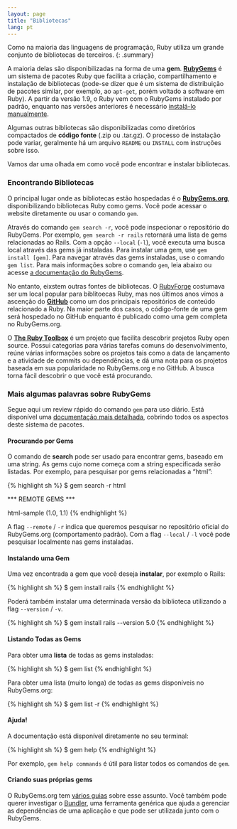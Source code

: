 ```yaml
---
layout: page
title: "Bibliotecas"
lang: pt
---
```


Como na maioria das linguagens de programação, Ruby utiliza um grande
conjunto de bibliotecas de terceiros.
{: .summary}

A maioria delas são disponibilizadas na forma de uma **gem**.
[**RubyGems**][1] é um sistema de pacotes Ruby que facilita a
criação, compartilhamento e instalação de bibliotecas (pode-se dizer
que é um sistema de distribuição de pacotes similar, por exemplo,
ao `apt-get`, porém voltado a software em Ruby). A partir da versão
1.9, o Ruby vem com o RubyGems instalado por padrão, enquanto nas
versões anteriores é necessário [instalá-lo manualmente][2].

Algumas outras bibliotecas são disponibilizadas como diretórios compactados
de **código fonte** (.zip ou .tar.gz). O processo de instalação pode variar,
geralmente há um arquivo `README` ou `INSTALL` com instruções sobre isso.

Vamos dar uma olhada em como você pode encontrar e instalar bibliotecas.

### Encontrando Bibliotecas

O principal lugar onde as bibliotecas estão hospedadas é o
[**RubyGems.org**][1], disponibilizando bibliotecas Ruby como gems.
Você pode acessar o website diretamente ou usar o comando `gem`.

Através do comando `gem search -r`, você pode inspecionar o repositório
do RubyGems. Por exemplo, `gem search -r rails` retornará uma lista de
gems relacionadas ao Rails. Com a opção `--local` (`-l`), você
executa uma busca local através das gems já instaladas. Para instalar
uma gem, use `gem install [gem]`. Para navegar através das gems
instaladas, use o comando `gem list`. Para mais informações sobre
o comando `gem`, leia abaixo ou acesse [a documentação do RubyGems][3].

No entanto, eixstem outras fontes de bibliotecas. O [RubyForge][4]
costumava ser um local popular para biblitoecas Ruby, mas nos últimos
anos vimos a ascenção do [**GitHub**][5] como um dos principais
repositórios de conteúdo relacionado a Ruby. Na maior parte dos casos,
o código-fonte de uma gem será hospedado no GitHub enquanto é publicado
como uma gem completa no RubyGems.org.

O [**The Ruby Toolbox**][6] é um projeto que facilita descobrir projetos Ruby
open source. Possui categorias para várias tarefas comuns do desenvolvimento,
reúne várias informações sobre os projetos tais como a data de lançamento
e a atividade de commits ou dependências, e dá uma nota para os projetos
baseada em sua popularidade no RubyGems.org e no GitHub. A busca torna
fácil descobrir o que você está procurando.

### Mais algumas palavras sobre RubyGems

Segue aqui um review rápido do comando `gem` para uso diário. Está disponível
uma [documentação mais detalhada][7], cobrindo todos os aspectos deste
sistema de pacotes.

#### Procurando por Gems

O comando de **search** pode ser usado para encontrar gems, baseado em uma
string. As gems cujo nome começa com a string especificada serão listadas.
Por exemplo, para pesquisar por gems relacionadas a “html”:

{% highlight sh %}
$ gem search -r html

*** REMOTE GEMS ***

html-sample (1.0, 1.1)
{% endhighlight %}

A flag `--remote` / `-r` indica que queremos pesquisar no repositório
oficial do RubyGems.org (comportamento padrão). Com a flag `--local` / `-l`
você pode pesquisar localmente nas gems instaladas.

#### Instalando uma Gem

Uma vez encontrada a gem que você deseja **instalar**, por exemplo o Rails:

{% highlight sh %}
$ gem install rails
{% endhighlight %}

Poderá também instalar uma determinada versão da biblioteca utilizando a
flag `--version` / `-v`.

{% highlight sh %}
$ gem install rails --version 5.0
{% endhighlight %}

#### Listando Todas as Gems

Para obter uma **lista** de todas as gems instaladas:

{% highlight sh %}
$ gem list
{% endhighlight %}

Para obter uma lista (muito longa) de todas as gems disponíveis
no RubyGems.org:

{% highlight sh %}
$ gem list -r
{% endhighlight %}

#### Ajuda!

A documentação está disponível diretamente no seu terminal:

{% highlight sh %}
$ gem help
{% endhighlight %}

Por exemplo, `gem help commands` é útil para listar todos os comandos
de `gem`.

#### Criando suas próprias gems

O RubyGems.org tem [vários guias][3] sobre esse assunto. Você também pode
querer investigar o [Bundler][9], uma ferramenta genérica que ajuda a
gerenciar as dependências de uma aplicação e que pode ser utilizada
junto com o RubyGems.



[1]: https://rubygems.org/
[2]: https://rubygems.org/pages/download/
[3]: http://guides.rubygems.org/
[4]: http://rubyforge.org/
[5]: https://github.com/
[6]: https://www.ruby-toolbox.com/
[7]: http://guides.rubygems.org/command-reference/
[9]: http://bundler.io/
